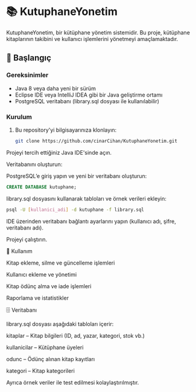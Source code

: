 # 📚 KutuphaneYonetim

KutuphaneYonetim, bir kütüphane yönetim sistemidir. Bu proje, kütüphane kitaplarının takibini ve kullanıcı işlemlerini yönetmeyi amaçlamaktadır.

## 🚀 Başlangıç

### Gereksinimler

- Java 8 veya daha yeni bir sürüm  
- Eclipse IDE veya IntelliJ IDEA gibi bir Java geliştirme ortamı  
- PostgreSQL veritabanı (library.sql dosyası ile kullanılabilir)

### Kurulum

1. Bu repository'yi bilgisayarınıza klonlayın:

   ```bash
   git clone https://github.com/cinarCihan/KutuphaneYonetim.git
Projeyi tercih ettiğiniz Java IDE'sinde açın.

Veritabanını oluşturun:

PostgreSQL’e giriş yapın ve yeni bir veritabanı oluşturun:
```sql
CREATE DATABASE kutuphane;
```
library.sql dosyasını kullanarak tabloları ve örnek verileri ekleyin:
```bash
psql -U [kullanici_adi] -d kutuphane -f library.sql
```
IDE üzerinden veritabanı bağlantı ayarlarını yapın (kullanıcı adı, şifre, veritabanı adı).

Projeyi çalıştırın.

🔧 Kullanım

Kitap ekleme, silme ve güncelleme işlemleri

Kullanıcı ekleme ve yönetimi

Kitap ödünç alma ve iade işlemleri

Raporlama ve istatistikler

🗄️ Veritabanı

library.sql dosyası aşağıdaki tabloları içerir:

kitaplar – Kitap bilgileri (ID, ad, yazar, kategori, stok vb.)

kullanicilar – Kütüphane üyeleri

odunc – Ödünç alınan kitap kayıtları

kategori – Kitap kategorileri

Ayrıca örnek veriler ile test edilmesi kolaylaştırılmıştır.
